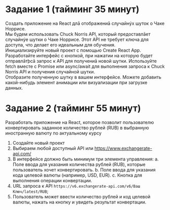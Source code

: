 # Задание 1 (тайминг 35 минут)
Создать приложение на React длā отображениā случайнýх шуток о Чаке Норрисе.\
Мы будем использовать Chuck Norris API, который предоставлāет случайнýе шутки о Чаке Норрисе. Этот
API не требует ключа для доступа, что делает его идеальным для обучения.\
Инициализируйте новый проект с помощью Create React App.\
Разработайте интерфейс с кнопкой, при нажатии на которую будет отправлāтþсā запрос к API для получениā новой шутки.
Используйте fetch вместе с Promise или async/await для выполнения запроса к Chuck Norris API и получения случайной шутки.\
Отобразите полученную шутку в вашем интерфейсе. Можете добавить какой-нибудь элемент анимации или визуализации при загрузке данных.

# Задание 2 (тайминг 55 минут)
Разработать приложение на React, которое позволит пользователю конвертировать заданное количество
рублей (RUB) в выбранную иностранную валюту по актуальному курсу
1. Создайте новый проект
2. Выбираем любой доступный API или https://www.exchangerate-api.com/
3. В интерфейсе должно быть минимум три элемента управления:
a. Поле ввода для указания количества рублей (RUB), которые пользователь хочет
конвертировать.
b. Поле ввода для указания кода целевой валюты (например, USD, EUR).
c. Кнопка для выполнения операции конвертации.
4. URL запроса к API `https://v6.exchangerate-api.com/v6/Ваш Ключ/latest/RUB`;
5. Пользователь может ввести количество рублей и код целевой валюты, нажать на кнопку и увидеть
результат конвертации.